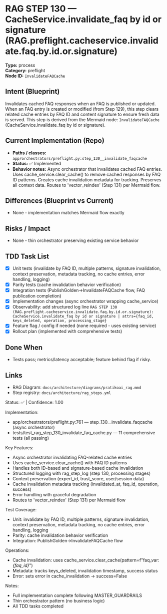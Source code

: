 # RAG STEP 130 — CacheService.invalidate_faq by id or signature (RAG.preflight.cacheservice.invalidate.faq.by.id.or.signature)

**Type:** process  
**Category:** preflight  
**Node ID:** `InvalidateFAQCache`

## Intent (Blueprint)
Invalidates cached FAQ responses when an FAQ is published or updated. When an FAQ entry is created or modified (from Step 129), this step clears related cache entries by FAQ ID and content signature to ensure fresh data is served. This step is derived from the Mermaid node: `InvalidateFAQCache` (CacheService.invalidate_faq by id or signature).

## Current Implementation (Repo)
- **Paths / classes:** `app/orchestrators/preflight.py:step_130__invalidate_faqcache`
- **Status:** ✅ Implemented
- **Behavior notes:** Async orchestrator that invalidates cached FAQ entries. Uses cache_service.clear_cache() to remove cached responses by FAQ ID patterns. Creates cache invalidation metadata for tracking. Preserves all context data. Routes to 'vector_reindex' (Step 131) per Mermaid flow.

## Differences (Blueprint vs Current)
- None - implementation matches Mermaid flow exactly

## Risks / Impact
- None - thin orchestrator preserving existing service behavior

## TDD Task List
- [x] Unit tests (invalidate by FAQ ID, multiple patterns, signature invalidation, context preservation, metadata tracking, no cache entries, error handling, logging)
- [x] Parity tests (cache invalidation behavior verification)
- [x] Integration tests (PublishGolden→InvalidateFAQCache flow, FAQ publication completion)
- [x] Implementation changes (async orchestrator wrapping cache_service)
- [x] Observability: add structured log line
  `RAG STEP 130 (RAG.preflight.cacheservice.invalidate.faq.by.id.or.signature): CacheService.invalidate_faq by id or signature | attrs={faq_id, keys_deleted, operation, processing_stage}`
- [x] Feature flag / config if needed (none required - uses existing service)
- [x] Rollout plan (implemented with comprehensive tests)

## Done When
- Tests pass; metrics/latency acceptable; feature behind flag if risky.

## Links
- RAG Diagram: `docs/architecture/diagrams/pratikoai_rag.mmd`
- Step registry: `docs/architecture/rag_steps.yml`


<!-- AUTO-AUDIT:BEGIN -->
Status: ✅  |  Confidence: 1.00

Implementation:
- app/orchestrators/preflight.py:761 — step_130__invalidate_faqcache (async orchestrator)
- tests/test_rag_step_130_invalidate_faq_cache.py — 11 comprehensive tests (all passing)

Key Features:
- Async orchestrator invalidating FAQ-related cache entries
- Uses cache_service.clear_cache() with FAQ ID patterns
- Handles both ID-based and signature-based cache invalidation
- Structured logging with rag_step_log (step 130, processing stages)
- Context preservation (expert_id, trust_score, user/session data)
- Cache invalidation metadata tracking (invalidated_at, faq_id, operation, success)
- Error handling with graceful degradation
- Routes to 'vector_reindex' (Step 131) per Mermaid flow

Test Coverage:
- Unit: invalidate by FAQ ID, multiple patterns, signature invalidation, context preservation, metadata tracking, no cache entries, error handling, logging
- Parity: cache invalidation behavior verification
- Integration: PublishGolden→InvalidateFAQCache flow

Operations:
- Cache invalidation: uses cache_service.clear_cache(pattern=f"faq_var:*{faq_id}*")
- Metadata: tracks keys_deleted, invalidation timestamp, success status
- Error: sets error in cache_invalidation → success=False

Notes:
- Full implementation complete following MASTER_GUARDRAILS
- Thin orchestrator pattern (no business logic)
- All TDD tasks completed
<!-- AUTO-AUDIT:END -->